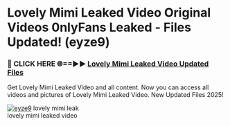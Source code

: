 # Lovely Mimi Leaked Video Original Videos 0nlyFans Leaked - Files Updated! (eyze9)

<h3>🔴 CLICK HERE 🌐==►► <a href="https://tinyurl.com/2jnfzry5" rel="nofollow">Lovely Mimi Leaked Video Updated Files</a></h3>

Get Lovely Mimi Leaked Video and all content. Now you can access all videos and pictures of Lovely Mimi Leaked Video. New Updated Files 2025!

[![eyze9](https://i.imgur.com/GyGTBgg.gif)](https://tinyurl.com/2jnfzry5)
lovely mimi leak<br>
lovely mimi leaked video